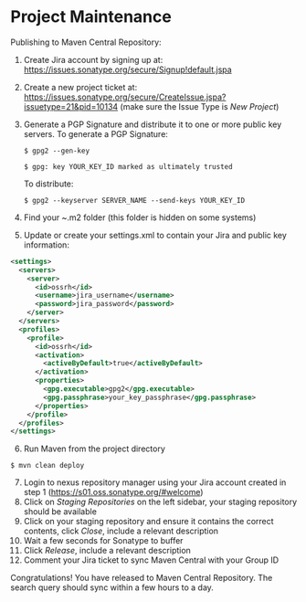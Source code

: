 Project Maintenance
=================

Publishing to Maven Central Repository:

1. Create Jira account by signing up at: https://issues.sonatype.org/secure/Signup!default.jspa
2. Create a new project ticket at: https://issues.sonatype.org/secure/CreateIssue.jspa?issuetype=21&pid=10134 (make sure the Issue Type is *New Project*)
3. Generate a PGP Signature and distribute it to one or more public key servers. To generate a PGP Signature:
   ```
   $ gpg2 --gen-key

   $ gpg: key YOUR_KEY_ID marked as ultimately trusted
   ```
   To distribute:
   ```
   $ gpg2 --keyserver SERVER_NAME --send-keys YOUR_KEY_ID
   ```

4. Find your ~.m2 folder (this folder is hidden on some systems)
5. Update or create your settings.xml to contain your Jira and public key information:
```xml
<settings>
  <servers>
    <server>
      <id>ossrh</id>
      <username>jira_username</username>
      <password>jira_password</password>
    </server>
  </servers>
  <profiles>
    <profile>
      <id>ossrh</id>
      <activation>
        <activeByDefault>true</activeByDefault>
      </activation>
      <properties>
        <gpg.executable>gpg2</gpg.executable>
        <gpg.passphrase>your_key_passphrase</gpg.passphrase>
      </properties>
    </profile>
  </profiles>
</settings>
```
6. Run Maven from the project directory
```
$ mvn clean deploy
```
7. Login to nexus repository manager using your Jira account created in step 1 (https://s01.oss.sonatype.org/#welcome)
8. Click on *Staging Repositories* on the left sidebar, your staging repository should be available
9. Click on your staging repository and ensure it contains the correct contents, click *Close*, include a relevant description
10. Wait a few seconds for Sonatype to buffer
11. Click *Release*, include a relevant description
12. Comment your Jira ticket to sync Maven Central with your Group ID

Congratulations! You have released to Maven Central Repository. The search query should sync within a few hours to a day.


